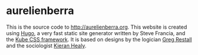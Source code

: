 # aurelienberra

This is the source code to http://aurelienberra.org. This website is created using [Hugo](http://gohugo.io/), a very fast static site generator written by Steve Francia, and the [Kube CSS framework](http://imperavi.com/kube/). It is based on designs by the logician [Greg Restall](http://consequently.org) and the sociologist [Kieran Healy](https://kieranhealy.org).
